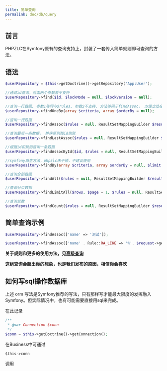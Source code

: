 ```yaml
---
title: 简单查询
permalink: doc/db/query
---
```


## 前言

PHPZLC在Symfony原有的查询支持上，封装了一套传入简单规则即可查询的方法。

## 语法

```php
$userRepository = $this->getDoctrine()->getRepository('App:User');

//通过id查询，后面两个参数暂不支持
$userRepository->find($id, $lockMode = null, $lockVersion = null);

//查询一行数据, 参数1等同与$rules, 参数2不支持, 方法等同于findAssoc， 方便之处在于支持原生symfony的提示功能
$userRepository->findOneBy(array $criteria, array $orderBy = null);

//查询一行数据
$userRepository->findAssoc($rules = null, ResultSetMappingBuilder $resultSetMappingBuilder = null, $aliasChain = '');

//查询最后一条数据， 排序原则按id倒叙
$userRepository->findLastAssoc($rules = null, ResultSetMappingBuilder $resultSetMappingBuilder = null, $aliasChain = '');

//根据id和规则查询一条数据
$userRepository->findAssocById($id, $rules = null, ResultSetMappingBuilder $resultSetMappingBuilder = null, $aliasChain = '');

//symfony原生方法，phpzlc未干预，不建议使用
$userRepository->findBy(array $criteria, array $orderBy = null, $limit = null, $offset = null);

//查询全部数据
$userRepository->findAll($rules = null, ResultSetMappingBuilder $resultSetMappingBuilder = null, $aliasChain = '');

//查询分页数据
$userRepository->findLimitAll($rows, $page = 1, $rules = null, ResultSetMappingBuilder $resultSetMappingBuilder = null, $aliasChain = '');

//查询总数
$userRepository->findCount($rules = null, ResultSetMappingBuilder $resultSetMappingBuilder = null, $aliasChain = '');
```

## 简单查询示例

```php
$userRepository->findAssoc(['name' => '测试']);

$userRepository->findAssoc(['name' . Rule::RA_LIKE => '%'. $request->get('name') . '%',]);
```

**关于规则和更多的使用方法，见[高级查询](#)**

**这组查询会超出你的想象，也是我们发布的原因，相信你会喜欢**

## 如何写sql操作数据库

上述 orm 写法是Symfony推荐的写法，只有那样写才能最大限度的发挥融入Symfony。但实际情况中，也有可能需要直接用sql来完成。

在此记录

```php
/**
 * @var Connection $conn
 */
$conn = $this->getDoctrine()->getConnection();
```

在Business中可通过
```
$this->conn
```
调用
